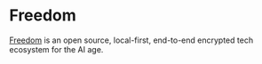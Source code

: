 # Freedom

[Freedom](https://FreedomTechHQ.com) is an open source, local-first, end-to-end encrypted tech ecosystem for the AI age.
